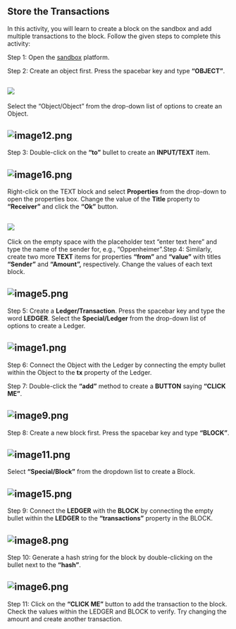 ## Store the Transactions

In this activity, you will learn to create a block on the sandbox and add multiple transactions to the block. Follow the given steps to complete this activity: 

Step 1: Open the [sandbox](https://sandbox.eth.build/) platform. 

Step 2: Create an object first. Press the spacebar key and type **“OBJECT”**.

## ![](https://lh5.googleusercontent.com/KkiAavbuy9IeYTtbHyQKay1k7fRL6sQ-CJwpmOAzIzPwCuahBL8I2tjtENz2u6EQFT6zN-BKhH1V_lcyfuQm2A66AVI83SY744-1WgzU3Sfj_1C2ZunGdFqROCx5rB0olPu0dqSPhy3LSy-6qjjfYGw)

Select the “Object/Object” from the drop-down list of options to create an Object.

## ![image12.png](https://lh6.googleusercontent.com/qT-oVVDS-aYw3XA_05xIw8Adh8i9e0QegfW8p8k9Yru4Z9BCWsOQVpncASY79lVoLPXkjtjzOVw-5liW3FrOR2iWYoiWfyAz4zJ0vzJqkWWYi4gi9F2pYfN-9_mVEZ3ruXgQCxAmxtpxaDeY8kw-FKc)

Step 3: Double-click on the **“to”** bullet to create an **INPUT/TEXT** item. 

## ![image16.png](https://lh5.googleusercontent.com/bIqfm7Jk_bXjOFTup-VFFzYM9uuD0WOK3cnZFf6g6hUh7HKts3Wbyi0rlPB5iLC8h4GhX8umXtQJAEnP857Cike2Y9G3QzM034W-hY2_UiwpUimBS3RTcnCX3vluAl69ZaD0CMmyb9J_V4qAvwD63d4)

Right-click on the TEXT block and select **Properties** from the drop-down to open the properties box. Change the value of the **Title** property to **“Receiver”** and click the **“Ok”** button. 

## ![](https://lh4.googleusercontent.com/UkNrVKnfTO5mz4T2T7yVZ181JCLjEG5gsqEpXV3VspL5z8ov8R872dknssPrAxAEKNDzFwgi8andLEiQ9CSTMGbFuZj93k9kZ-Lvn3DczoQjMdpCtGVrwEQSwkyF8wFSfkmXuObX9w6-mk84-5riIHg)

Click on the empty space with the placeholder text “enter text here” and type the name of the sender for, e.g., “Oppenheimer”.Step 4: Similarly, create two more **TEXT** items for properties **“from”** and **“value”** with titles **“Sender”** and **“Amount”,** respectively. Change the values of each text block.

## ![image5.png](https://lh6.googleusercontent.com/PpucdC_m9STUiP-FgFP30EzVob7bqJ7MA6S1laGxsUu2e2Yl2QoaAeXpMW32xjNIqjoqPishm-_X8xbW892uBhRn40tXVqjpDAypjenZV--kjTA5YtDotkFtyYElaDAycltshh5Lxe78BX2OLL1Mja4)

Step 5: Create a **Ledger/Transaction**. Press the spacebar key and type the word **LEDGER**. Select the **Special/Ledger** from the drop-down list of options to create a Ledger. 

## ![image1.png](https://lh5.googleusercontent.com/H4O5INfXENqHuEFOTX8HYsJmCe433FnX9A7PNDW5NIxVKpZsa4PGSAxoWQoMAv0KgZbvw5PKP9mbmNRS9n_oIIAvYQGuL5eZE9bkZP-uJrYA0wH8XgTQOPWl1FoVps4PRGwxhgNZ1cLEQuqwcouHUNA)

Step 6: Connect the Object with the Ledger by connecting the empty bullet within the Object to the **tx** property of the Ledger.

Step 7: Double-click the **“add”** method to create a **BUTTON** saying **“CLICK ME”**.

## ![image9.png](https://lh5.googleusercontent.com/TumWWdQ3XSk1VRDgU4MrURkqHnNKjS9RRH0cJnb4hoAeVvVn0wTq5yy8U8eAhvlu2Jjyvd1BfvQjgl3mK27ecRnnlolosA1_yheGvcMxEbNryo3KFwgds_O5_ukuZF4BoHL0eEkVpQfeV49zklzRIE8)

Step 8: Create a new block first. Press the spacebar key and type **“BLOCK”**.

## ![image11.png](https://lh6.googleusercontent.com/YiXeK30q250nUL_vdgzRCAWQ0TIS6wgWW3YSasiEIjMIXE-aJXcavFvmklDSvlMGZZYAsRvTg3hkz9M0PDaKJ-wfmOamrrE97ATiY7DMWS-395VaFe1StlUIxFnr7020dAluegEzb0QQYTeSc76L7kw)

Select **“Special/Block”** from the dropdown list to create a Block.

## ![image15.png](https://lh5.googleusercontent.com/cmiiy-wIlM3jJBijUI7w_7c00wK32SEJDgcbIUdW2OFkXW3HJR2HIkshWj5ZM9DkmfKRwfuOND605jV4Mmn_LXUD2Jxr7ME9BLbp9ACBMIO8WJecPg_Zn5fIJMvV3XTYBqltYPol4c5RelXoenD-IYI)

Step 9: Connect the **LEDGER** with the **BLOCK** by connecting the empty bullet within the **LEDGER** to the **“transactions”** property in the BLOCK.

## ![image8.png](https://lh6.googleusercontent.com/LL8kQsJznYq7nlFf0LdjqqfaApBcL1YR4TYrxIa2K4mCOA2iYc5N8REb3bI727mc-7B9ce15bTUhOAYmb708plLqhkhPgZGVdlsy8a-tgshtbNnX_kM8lRzmjdnpEkR1AJ2xd0t7gc6K6U52Dz7iObQ)

Step 10: Generate a hash string for the block by double-clicking on the bullet next to the **“hash”**.

## ![image6.png](https://lh6.googleusercontent.com/Qyk-zdbCtxXul8yk3JkKlNqrBxjhGgYST_qDcRv9AkmVdVgtmvrHxjVIMuR6d8NBYyEBmh2BlUhAVgWWqf6KSNo4DB9BtyhBjwKVsLNjdnEpJ8MiMJP5DcuyZv-LZBqXPCDvFvBzSpeH1NxRkZPZSsc)

Step 11: Click on the **“CLICK ME”** button to add the transaction to the block. Check the values within the LEDGER and BLOCK to verify. Try changing the amount and create another transaction.
